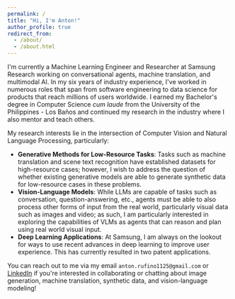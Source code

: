 ```yaml
---
permalink: /
title: "Hi, I'm Anton!"
author_profile: true
redirect_from: 
  - /about/
  - /about.html
---
```


I'm currently a Machine Learning Engineer and Researcher at Samsung Research working on conversational agents, machine translation, and multimodal AI. In my six years of industry experience, I've worked in numerous roles that span from software engineering to data science for products that reach millions of users worldwide. I earned my Bachelor's degree in Computer Science *cum laude* from the University of the Philippines - Los Baños and continued my research in the industry where I also mentor and teach others.

My research interests lie in the intersection of Computer Vision and Natural Language Processing, particularly:
- **Generative Methods for Low-Resource Tasks**: Tasks such as machine translation and scene text recognition have established datasets for high-resource cases; however, I wish to address the question of whether existing generative models are able to generate synthetic data for low-resource cases in these problems.
- **Vision-Language Models**: While LLMs are capable of tasks such as conversation, question-answering, etc., agents must be able to also process other forms of input from the real world, particularly visual data such as images and video; as such, I am particularly interested in exploring the capabilities of VLMs as agents that can reason and plan using real world visual input.
- **Deep Learning Applications**: At Samsung, I am always on the lookout for ways to use recent advances in deep learning to improve user experience. This has currently resulted in two patent applications.

You can reach out to me via my email `anton.rufino1125@gmail.com` or [LinkedIn](https://www.linkedin.com/in/antonrufino/) if you're interested in collaborating or chatting about image generation, machine translation, synthetic data, and vision-language modeling!